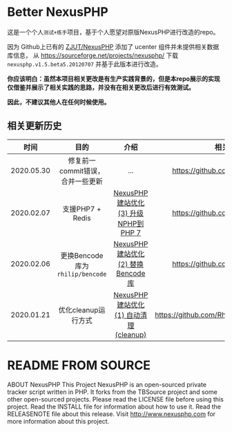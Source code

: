 # Better NexusPHP

这是一个个人`测试+练手`项目，基于个人愿望对原版NexusPHP进行改造的repo。

因为 Github上已有的 [ZJUT/NexusPHP](https://github.com/ZJUT/NexusPHP) 添加了 ucenter 组件并未提供相关数据库信息，
从 https://sourceforge.net/projects/nexusphp/ 下载 `nexusphp.v1.5.beta5.20120707` 并基于此版本进行改造。 

**你应该明白：虽然本项目相关更改是有生产实践背景的，但是本repo展示的实现仅借鉴并展示了相关实践的思路，并没有在相关更改后进行有效测试。**

**因此，不建议其他人在任何时候使用。**

## 相关更新历史

| 时间 | 目的 | 介绍 | 相关commit或pr |
|:---:|:---:|:---:|:---:|
| 2020.05.30 | 修复前一commit错误，合并一些更新 | ... | <https://github.com/Rhilip/NexusPHP/pull/3> |
| 2020.02.07 | 支援PHP7 + Redis | [NexusPHP 建站优化 (3) 升级NPHP到PHP 7](https://blog.rhilip.info/archives/1188/) | <https://github.com/Rhilip/NexusPHP/pull/2> |
| 2020.02.06 | 更换Bencode库为`rhilip/bencode` | [NexusPHP 建站优化 (2) 替换 Bencode 库](https://blog.rhilip.info/archives/1187/)  |  <https://github.com/Rhilip/NexusPHP/pull/1> | 
| 2020.01.21 | 优化cleanup运行方式 | [NexusPHP 建站优化 (1) 自动清理 (cleanup)](https://blog.rhilip.info/archives/1178/) | <https://github.com/Rhilip/NexusPHP/commit/2a833ff> |

# README FROM SOURCE
ABOUT NexusPHP
This Project NexusPHP is an open-sourced private tracker script written in PHP.
It forks from the TBSource project and some other open-sourced projects.
Please read the LICENSE file before using this project.
Read the INSTALL file for information about how to use it.
Read the RELEASENOTE file about this release.
Visit http://www.nexusphp.com for more information about this project.
